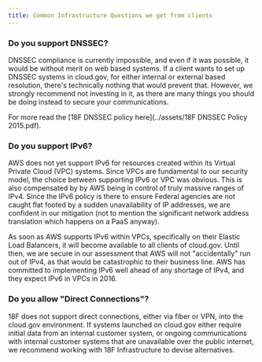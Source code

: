 ```yaml
---
title: Common Infrastructure Questions we get from clients
---
```


### Do you support DNSSEC?

DNSSEC compliance is currently impossible, and even if it was possible, it would be without merit on web based systems. If a client wants to set up DNSSEC systems in cloud.gov, for either internal or external based resolution, there's technically nothing that would prevent that. However, we strongly recommend not investing in it, as there are many things you should be doing instead to secure your communications. 

For more read the [18F DNSSEC policy here](../assets/18F DNSSEC Policy 2015.pdf).

### Do you support IPv6?

AWS does not yet support IPv6 for resources created within its Virtual Private Cloud (VPC) systems. Since VPCs are fundamental to our security model, the choice between supporting IPv6 or VPC was obvious. This is also compensated by by AWS being in control of truly massive ranges of IPv4. Since the IPv6 policy is there to ensure Federal agencies are not caught flat footed by a sudden unavailability of IP addresses, we are confident in our mitigation (not to mention the significant network address translation which happens on a PaaS anyway). 

As soon as AWS supports IPv6 within VPCs, specifically on their Elastic Load Balancers, it will become available to all clients of cloud.gov. Until then, we are secure in our assessment that AWS will not "accidentally" run out of IPv4, as that would be catastrophic to their business line. AWS has committed to implementing IPv6 well ahead of any shortage of IPv4, and they expect IPv6 in VPCs in 2016.


### Do you allow "Direct Connections"?

18F does not support direct connections, either via fiber or VPN, into the cloud.gov environment. If systems launched on cloud.gov either require initial data from an internal customer system, or ongoing communications with internal customer systems that are unavailable over the public internet, we recommend working with 18F Infrastructure to devise alternatives.
